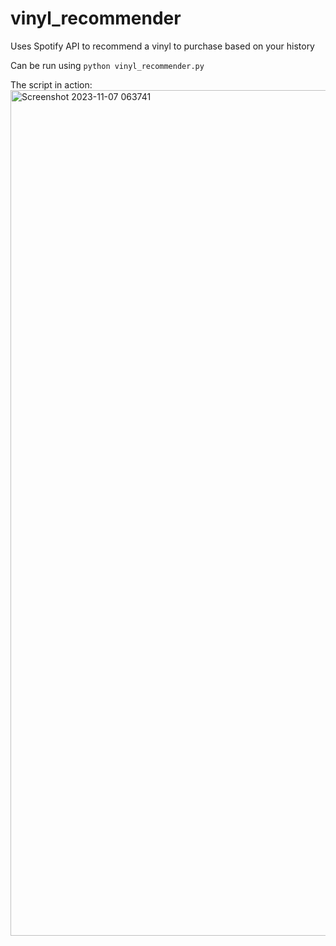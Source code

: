 # vinyl_recommender
Uses Spotify API to recommend a vinyl to purchase based on your history

Can be run using `python vinyl_recommender.py`

The script in action:
<img width="1353" alt="Screenshot 2023-11-07 063741" src="https://github.com/danieltien13/vinyl_recommender/assets/69093784/2a767b08-a981-4bb6-8a84-d2aa06f55f4e">
